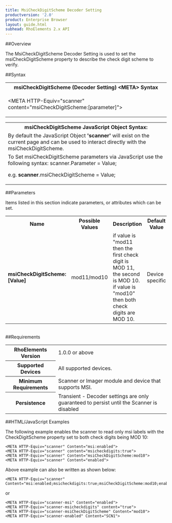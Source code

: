 ```yaml
---
title: MsiCheckDigitScheme Decoder Setting
productversion: '2.0'
product: Enterprise Browser
layout: guide.html
subhead: RhoElements 2.x API
---
```


##Overview

The MsiCheckDigitScheme Decoder Setting is used to set the msiCheckDigitScheme property to describe the check digit scheme to verify.

##Syntax

<table class="re-table"><tr><th class="tableHeading">msiCheckDigitScheme (Decoder Setting) &lt;META&gt; Syntax
</th></tr><tr><td class="clsSyntaxCells clsOddRow"><p>&lt;META HTTP-Equiv="scanner" content="msiCheckDigitScheme:[parameter]"&gt;</p></td></tr></table>
<table class="re-table"><tr><th class="tableHeading">msiCheckDigitScheme JavaScript Object Syntax:</th></tr><tr><td class="clsSyntaxCells clsOddRow">
By default the JavaScript Object <b>'scanner'</b> will exist on the current page and can be used to interact directly with the msiCheckDigitScheme.
</td></tr><tr><td class="clsSyntaxCells clsEvenRow">
To Set msiCheckDigitScheme parameters via JavaScript use the following syntax: scanner.Parameter = Value;
<P />e.g. <b>scanner</b>.msiCheckDigitScheme = Value;
</td></tr></table>

##Parameters


Items listed in this section indicate parameters, or attributes which can be set.
<table class="re-table"><col width="20%" /><col width="20%" /><col width="38%" /><col width="22%" /><tr><th class="tableHeading">Name</th><th class="tableHeading">Possible Values</th><th class="tableHeading">Description</th><th class="tableHeading">Default Value</th></tr><tr><td class="clsSyntaxCells clsOddRow"><b>msiCheckDigitScheme:[Value]
</b></td><td class="clsSyntaxCells clsOddRow">mod11/mod10</td><td class="clsSyntaxCells clsOddRow">if value is "mod11 then the first check digit is MOD 11, the second is MOD 10. if value is "mod10" then both check digits are MOD 10.</td><td class="clsSyntaxCells clsOddRow">Device specific</td></tr></table>
<table class="re-table"><col width="78%" /><col width="8%" /><col width="1%" /><col width="5%" /><col width="1%" /><col width="5%" /><col width="2%" /></table>





##Requirements

<table class="re-table"><tr><th class="tableHeading">RhoElements Version</th><td class="clsSyntaxCell clsEvenRow">1.0.0 or above
</td></tr><tr><th class="tableHeading">Supported Devices</th><td class="clsSyntaxCell clsOddRow">All supported devices.</td></tr><tr><th class="tableHeading">Minimum Requirements</th><td class="clsSyntaxCell clsOddRow">Scanner or Imager module and device that supports MSI.</td></tr><tr><th class="tableHeading">Persistence</th><td class="clsSyntaxCell clsEvenRow">Transient - Decoder settings are only guaranteed to persist until the Scanner is disabled</td></tr></table>


##HTML/JavaScript Examples

The following example enables the scanner to read only msi labels with the CheckDigitScheme property set to both check digits being MOD 10:

	<META HTTP-Equiv="scanner" Content="msi:enabled">
	<META HTTP-Equiv="scanner" content="msicheckdigits:true">
	<META HTTP-Equiv="scanner" Content="msiCheckDigitScheme:mod10">
	<META HTTP-Equiv="scanner" Content="enabled">
	
Above example can also be written as shown below:

	<META HTTP-Equiv="scanner" Content="msi:enabled;msicheckdigits:true;msiCheckDigitScheme:mod10;enabled">
	
or

	<META HTTP-Equiv="scanner-msi" Content="enabled">
	<META HTTP-Equiv="scanner-msicheckdigits" content="true">
	<META HTTP-Equiv="scanner-msiCheckDigitScheme" Content="mod10">
	<META HTTP-Equiv="scanner-enabled" Content="SCN1">
	





